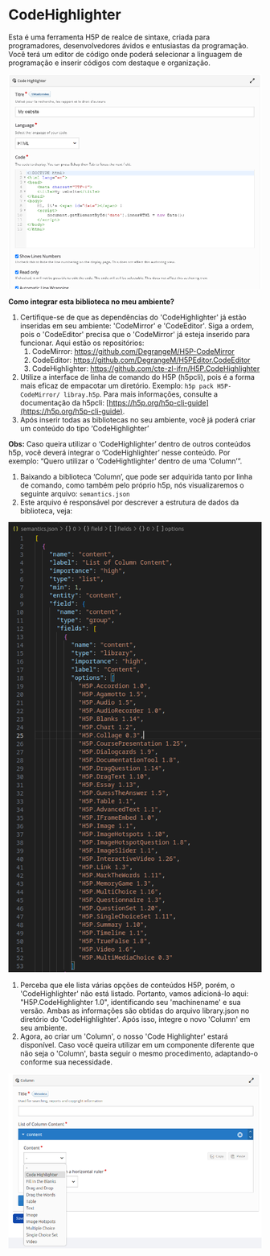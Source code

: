 # CodeHighlighter

Esta é uma ferramenta H5P de realce de sintaxe, criada para programadores, desenvolvedores ávidos e entusiastas da programação. Você terá um editor de código onde poderá selecionar a linguagem de programação e inserir códigos com destaque e organização.

![Untitled](README-imgs/code-highlighter.png)

**Como integrar esta biblioteca no meu ambiente?**
1. Certifique-se de que as dependências do 'CodeHighlighter' já estão inseridas em seu ambiente: 'CodeMirror' e 'CodeEditor'. Siga a ordem, pois o 'CodeEditor' precisa que o 'CodeMirror' já esteja inserido para funcionar. Aqui estão os repositórios:
    1. CodeMirror: https://github.com/DegrangeM/H5P-CodeMirror
    2. CodeEditor: https://github.com/DegrangeM/H5PEditor.CodeEditor
    3. CodeHighlighter: https://github.com/cte-zl-ifrn/H5P.CodeHighlighter
2. Utilize a interface de linha de comando do H5P (h5pcli), pois é a forma mais eficaz de empacotar um diretório. Exemplo: `h5p pack H5P-CodeMirror/ libray.h5p`. Para mais informações, consulte a documentação da h5pcli: [https://h5p.org/h5p-cli-guide](https://h5p.org/h5p-cli-guide).
3. Após inserir todas as bibliotecas no seu ambiente, você já poderá criar um conteúdo do tipo ‘CodeHighlighter’

**Obs:** Caso queira utilizar o ‘CodeHighlighter’ dentro de outros conteúdos h5p, você deverá integrar o ‘CodeHighlighter’ nesse conteúdo. Por exemplo: “Quero utilizar o ‘CodeHightlighter’ dentro de uma ‘Column’”.
1. Baixando a biblioteca ‘Column’, que pode ser adquirida tanto por linha de comando, como também pelo próprio h5p, nós visualizaremos o seguinte arquivo: `semantics.json` 
2. Este arquivo é responsável por descrever a estrutura de dados da biblioteca, veja: 

![Untitled](README-imgs/semantics.png)

1. Perceba que ele lista várias opções de conteúdos H5P, porém, o 'CodeHighlighter' não está listado. Portanto, vamos adicioná-lo aqui: "H5P.CodeHighlighter 1.0", identificando seu 'machinename' e sua versão. Ambas as informações são obtidas do arquivo library.json no diretório do 'CodeHighlighter'. Após isso, integre o novo 'Column' em seu ambiente.
2. Agora, ao criar um 'Column', o nosso 'Code Highlighter' estará disponível. Caso você queira utilizar em um componente diferente que não seja o 'Column', basta seguir o mesmo procedimento, adaptando-o conforme sua necessidade.

![Untitled](README-imgs/content.png)